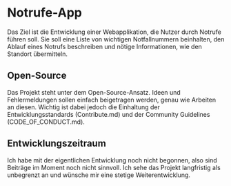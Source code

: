 # Notrufe-App

Das Ziel ist die Entwicklung einer Webapplikation, die Nutzer durch Notrufe führen soll. Sie soll eine Liste von wichtigen Notfallnummern beinhalten, den Ablauf eines Notrufs beschreiben und nötige Informationen, wie den Standort übermitteln.

## Open-Source

Das Projekt steht unter dem Open-Source-Ansatz. Ideen und Fehlermeldungen sollen einfach beigetragen werden, genau wie Arbeiten an diesen. Wichtig ist dabei jedoch die Einhaltung der Entwicklungsstandards (Contribute.md) und der Community Guidelines (CODE_OF_CONDUCT.md).

## Entwicklungszeitraum

Ich habe mit der eigentlichen Entwicklung noch nicht begonnen, also sind Beiträge im Moment noch nicht sinnvoll. Ich sehe das Projekt langfristig als unbegrenzt an und wünsche mir eine stetige Weiterentwicklung.
